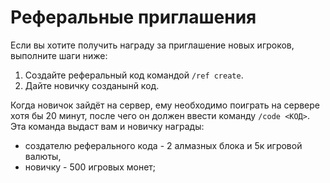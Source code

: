 # Реферальные приглашения

Если вы хотите получить награду за приглашение новых игроков, выполните шаги ниже:
1. Создайте реферальный код командой `/ref create`.
2. Дайте новичку созданынй код.

Когда новичок зайдёт на сервер, ему необходимо поиграть на сервере хотя бы 20 минут, после чего он должен ввести команду `/code <КОД>`. Эта команда выдаст вам и новичку награды:
- создателю реферального кода - 2 алмазных блока и 5к игровой валюты,
- новичку - 500 игровых монет;